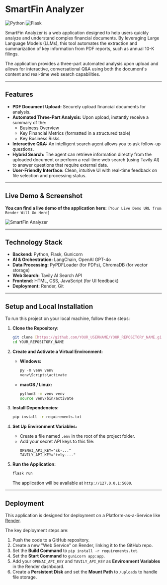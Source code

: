 # SmartFin Analyzer

![Python](https://img.shields.io/badge/Python-3.11+-blue.svg)
![Flask](https://img.shields.io/badge/Flask-2.x-black.svg)

SmartFin Analyzer is a web application designed to help users quickly analyze and understand complex financial documents. By leveraging Large Language Models (LLMs), this tool automates the extraction and summarization of key information from PDF reports, such as annual 10-K filings.

The application provides a three-part automated analysis upon upload and allows for interactive, conversational Q&A using both the document's content and real-time web search capabilities.

---

## Features

* **PDF Document Upload:** Securely upload financial documents for analysis.
* **Automated Three-Part Analysis:** Upon upload, instantly receive a summary of the:
    * Business Overview
    * Key Financial Metrics (formatted in a structured table)
    * Key Business Risks
* **Interactive Q&A:** An intelligent search agent allows you to ask follow-up questions.
* **Hybrid Search:** The agent can retrieve information directly from the uploaded document or perform a real-time web search (using Tavily AI) to answer questions that require external data.
* **User-Friendly Interface:** Clean, intuitive UI with real-time feedback on file selection and processing status.

---

## Live Demo & Screenshot

**You can find a live demo of the application here:**
`[Your Live Demo URL from Render Will Go Here]`

![SmartFin Analyzer](https://mini-finance-analyst.onrender.com/)

---

## Technology Stack

* **Backend:** Python, Flask, Gunicorn
* **AI & Orchestration:** LangChain, OpenAI GPT-4o
* **Data Processing:** PyPDFLoader (for PDFs), ChromaDB (for vector storage)
* **Web Search:** Tavily AI Search API
* **Frontend:** HTML, CSS, JavaScript (for UI feedback)
* **Deployment:** Render, Git

---

## Setup and Local Installation

To run this project on your local machine, follow these steps:

1.  **Clone the Repository:**
    ```bash
    git clone [https://github.com/YOUR_USERNAME/YOUR_REPOSITORY_NAME.git](https://github.com/YOUR_USERNAME/YOUR_REPOSITORY_NAME.git)
    cd YOUR_REPOSITORY_NAME
    ```

2.  **Create and Activate a Virtual Environment:**
    * **Windows:**
        ```powershell
        py -m venv venv
        venv\Scripts\activate
        ```
    * **macOS / Linux:**
        ```bash
        python3 -m venv venv
        source venv/bin/activate
        ```

3.  **Install Dependencies:**
    ```bash
    pip install -r requirements.txt
    ```

4.  **Set Up Environment Variables:**
    * Create a file named `.env` in the root of the project folder.
    * Add your secret API keys to this file:
        ```
        OPENAI_API_KEY="sk-..."
        TAVILY_API_KEY="tvly-..."
        ```

5.  **Run the Application:**
    ```bash
    flask run
    ```
    The application will be available at `http://127.0.0.1:5000`.

---

## Deployment

This application is designed for deployment on a Platform-as-a-Service like [Render](https://render.com/).

The key deployment steps are:
1.  Push the code to a GitHub repository.
2.  Create a new "Web Service" on Render, linking it to the GitHub repo.
3.  Set the **Build Command** to `pip install -r requirements.txt`.
4.  Set the **Start Command** to `gunicorn app:app`.
5.  Add your `OPENAI_API_KEY` and `TAVILY_API_KEY` as **Environment Variables** in the Render dashboard.
6.  Create a **Persistent Disk** and set the **Mount Path** to `/uploads` to handle file storage.
